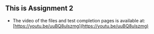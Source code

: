 ## This is Assignment 2

* The video of the files and test completion pages is available at: [https://youtu.be/uuBQ8ulszmg](https://youtu.be/uuBQ8ulszmg)
